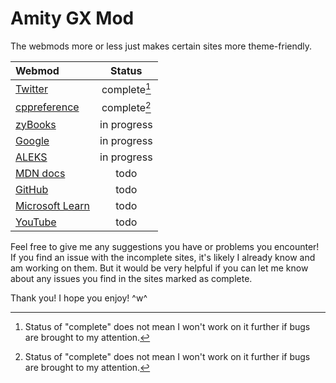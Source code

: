# Amity GX Mod

The webmods more or less just makes certain sites more theme-friendly.

| Webmod                                          | Status       |
| :---------------------------------------------- | :----------: |
| [Twitter](https://twitter.com/)                 | complete[^1] |
| [cppreference](https://cppreference.com/)       | complete[^1] |
| [zyBooks](https://zybooks.com/)                 | in progress  |
| [Google](https://google.com/)                   | in progress  |
| [ALEKS](https://aleks.com/)                     | in progress  |
| [MDN docs](https://developer.mozilla.org/)      | todo         |
| [GitHub](https://github.com/)                   | todo         |
| [Microsoft Learn](https://learn.microsoft.com/) | todo         |
| [YouTube](https://youtube.com/)                 | todo         |

[^1]: Status of "complete" does not mean I won't work on it further if bugs are brought to my attention.

Feel free to give me any suggestions you have or problems you encounter!
If you find an issue with the incomplete sites, it's likely I already know and am working on them. But it would be very helpful if you can let me know about any issues you find in the sites marked as complete.

Thank you! I hope you enjoy! ^w^

